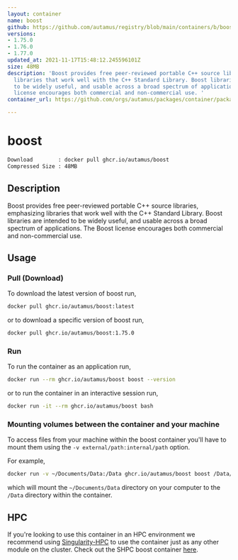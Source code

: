 ```yaml
---
layout: container
name: boost
github: https://github.com/autamus/registry/blob/main/containers/b/boost/spack.yaml
versions:
- 1.75.0
- 1.76.0
- 1.77.0
updated_at: 2021-11-17T15:48:12.245596101Z
size: 48MB
description: 'Boost provides free peer-reviewed portable C++ source libraries, emphasizing
  libraries that work well with the C++ Standard Library. Boost libraries are intended
  to be widely useful, and usable across a broad spectrum of applications. The Boost
  license encourages both commercial and non-commercial use. '
container_url: https://github.com/orgs/autamus/packages/container/package/boost

---
```

# boost
```bash 
Download        : docker pull ghcr.io/autamus/boost
Compressed Size : 48MB
```

## Description
Boost provides free peer-reviewed portable C++ source libraries, emphasizing libraries that work well with the C++ Standard Library. Boost libraries are intended to be widely useful, and usable across a broad spectrum of applications. The Boost license encourages both commercial and non-commercial use. 

## Usage
### Pull (Download)
To download the latest version of boost run,

```bash
docker pull ghcr.io/autamus/boost:latest
```

or to download a specific version of boost run,

```bash
docker pull ghcr.io/autamus/boost:1.75.0
```
### Run
To run the container as an application run,
```bash
docker run --rm ghcr.io/autamus/boost boost --version
```

or to run the container in an interactive session run,
```bash
docker run -it --rm ghcr.io/autamus/boost bash
```

### Mounting volumes between the container and your machine
To access files from your machine within the boost container you'll have to mount them using the `-v external/path:internal/path` option.

For example,
```bash
docker run -v ~/Documents/Data:/Data ghcr.io/autamus/boost boost /Data/myData.csv
```
which will mount the `~/Documents/Data` directory on your computer to the `/Data` directory within the container.

## HPC
If you're looking to use this container in an HPC environment we recommend using [Singularity-HPC](https://singularity-hpc.readthedocs.io) to use the container just as any other module on the cluster. Check out the SHPC boost container [here](https://singularityhub.github.io/singularity-hpc/r/ghcr.io-autamus-boost/).